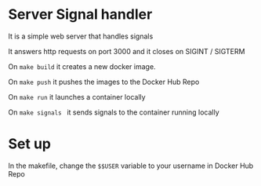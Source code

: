 # Server Signal handler

It is a simple web server that handles signals

It answers http requests on port 3000 and it closes on SIGINT / SIGTERM

On `make build` it creates a new docker image.

On `make push` it pushes the images to the Docker Hub Repo

On `make run` it launches a container locally

On `make signals ` it sends signals to the container running locally


# Set up

In the makefile, change the `$$USER` variable to your username in Docker Hub Repo
